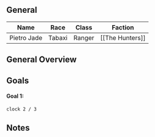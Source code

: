## General

| Name        | Race   | Class  | Faction         |
| ----------- | ------ | ------ | --------------- |
| Pietro Jade | Tabaxi | Ranger | [[The Hunters]] |
## General Overview 


## Goals

#### Goal 1: 
`clock 2 / 3`

## Notes
